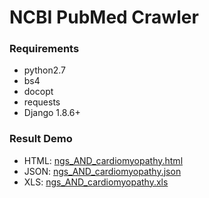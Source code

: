 # NCBI PubMed Crawler

### Requirements
- python2.7
- bs4
- docopt
- requests
- Django 1.8.6+


### Result Demo
- HTML: [ngs_AND_cardiomyopathy.html](https://suqingdong.github.io/pubmed2/test/ngs_AND_cardiomyopathy.html)
- JSON: [ngs_AND_cardiomyopathy.json](https://suqingdong.github.io/pubmed2/test/ngs_AND_cardiomyopathy.json)
- XLS:  [ngs_AND_cardiomyopathy.xls](https://suqingdong.github.io/pubmed2/test/ngs_AND_cardiomyopathy.xls)
